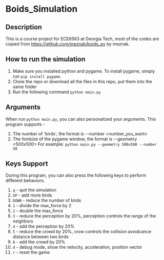 # Boids_Simulation

## Description

This is a course project for ECE6563 at Georgia Tech, most of the codes are copied from https://github.com/meznak/boids_py by meznak.

## How to run the simulation
1. Make sure you installed python and pygame. To install pygame, simply run `pip install pygame`.
2. Clone the repo or download all the files in this repo, put them into the same folder
3. Run the following command `python main.py`

## Arguments
When run `python main.py`, you can also personalized your arguments. This program supports -
1. The number of 'birds', the format is --number <number_you_want>
2. The fontsize of the pygame window, the format is --geometry <500x500>
For example:
`python main.py --geometry 500x500 --number 50`

## Keys Support
During this program, you can also press the following keys to perform different behaviors.
1. `q` - quit the simulation
2. `UP` - add more birds
3. `DOWN` - reduce the number of birds
4. `1` - divide the max_force by 2
5. `2` - double the max_force
6. `3` - reduce the perception by 20%, perception controls the range of the neighbors
7. `4` - add the perception by 20%
8. `5` - reduce the crowd by 20%, crow controls the collision avoidcance distance between two birds
9. `6` - add the crowd by 20%
10. `d` - debug mode, show the velocity, acceleration, position vector
11. `r` - reset the game
